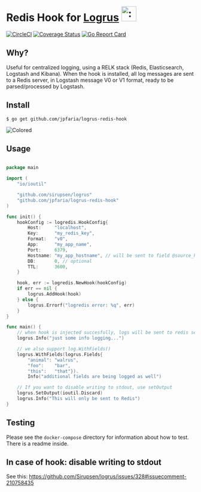 # Redis Hook for [Logrus](https://github.com/Sirupsen/logrus) <img src="http://i.imgur.com/hTeVwmJ.png" width="40" height="40" alt=":walrus:" class="emoji" title=":walrus:"/>

[![CircleCI](https://circleci.com/gh/jpfaria/logrus-redis-hook.svg?style=svg)](https://circleci.com/gh/jpfaria/logrus-redis-hook) [![Coverage Status](https://coveralls.io/repos/github/jpfaria/logrus-redis-hook/badge.svg?branch=master)](https://coveralls.io/github/jpfaria/logrus-redis-hook?branch=master) [![Go Report Card](https://goreportcard.com/badge/github.com/jpfaria/logrus-redis-hook)](https://goreportcard.com/report/github.com/jpfaria/logrus-redis-hook)

## Why?

Useful for centralized logging, using a RELK stack (Redis, Elasticsearch, Logstash and Kibana). When the hook is installed, all log messages are sent to a Redis server, in Logstash message V0 or V1 format, ready to be parsed/processed by Logstash.

## Install

```shell
$ go get github.com/jpfaria/logrus-redis-hook
```

![Colored](http://i.imgur.com/3sWfI4s.jpg)

## Usage

```go

package main

import (
	"io/ioutil"

	"github.com/sirupsen/logrus"
	"github.com/jpfaria/logrus-redis-hook"
)

func init() {
	hookConfig := logredis.HookConfig{
		Host:     "localhost",
		Key:      "my_redis_key",
		Format:   "v0",
		App:      "my_app_name",
		Port:     6379,
		Hostname: "my_app_hostname", // will be sent to field @source_host
		DB:       0, // optional
		TTL:      3600,
	}

	hook, err := logredis.NewHook(hookConfig)
	if err == nil {
		logrus.AddHook(hook)
	} else {
		logrus.Errorf("logredis error: %q", err)
	}
}

func main() {
	// when hook is injected succesfully, logs will be sent to redis server
	logrus.Info("just some info logging...")

	// we also support log.WithFields()
	logrus.WithFields(logrus.Fields{
		"animal": "walrus",
		"foo":    "bar",
		"this":   "that"}).
		Info("additional fields are being logged as well")

	// If you want to disable writing to stdout, use setOutput
	logrus.SetOutput(ioutil.Discard)
	logrus.Info("This will only be sent to Redis")
}

```


## Testing
Please see the `docker-compose` directory for information about how to test. There is a readme inside.

## In case of hook: disable writing to stdout
See this: https://github.com/Sirupsen/logrus/issues/328#issuecomment-210758435

